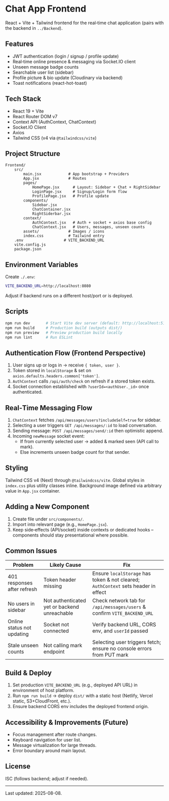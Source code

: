 # Chat App Frontend

React + Vite + Tailwind frontend for the real‑time chat application (pairs with the backend in `../Backend`).

## Features

- JWT authentication (login / signup / profile update)
- Real‑time online presence & messaging via Socket.IO client
- Unseen message badge counts
- Searchable user list (sidebar)
- Profile picture & bio update (Cloudinary via backend)
- Toast notifications (react-hot-toast)

## Tech Stack

- React 19 + Vite
- React Router DOM v7
- Context API (AuthContext, ChatContext)
- Socket.IO Client
- Axios
- Tailwind CSS (v4 via `@tailwindcss/vite`)

## Project Structure

```text
Frontend/
	src/
		main.jsx            # App bootstrap + Providers
		App.jsx             # Routes
		pages/
			HomePage.jsx      # Layout: Sidebar + Chat + RightSidebar
			LoginPage.jsx     # Signup/Login form flow
			ProfilePage.jsx   # Profile update
		components/
			Sidebar.jsx
			ChatContainer.jsx
			RightSiderbar.jsx
		context/
			AuthContext.jsx   # Auth + socket + axios base config
			ChatContext.jsx   # Users, messages, unseen counts
		assets/             # Images / icons
		index.css           # Tailwind entry
	.env                  # VITE_BACKEND_URL
	vite.config.js
	package.json
```

## Environment Variables

Create `./.env`:
```bash
VITE_BACKEND_URL=http://localhost:8080
```
Adjust if backend runs on a different host/port or is deployed.

## Scripts

```bash
npm run dev       # Start Vite dev server (default: http://localhost:5173)
npm run build     # Production build (outputs dist/)
npm run preview   # Preview production build locally
npm run lint      # Run ESLint
```

## Authentication Flow (Frontend Perspective)

1. User signs up or logs in → receive `{ token, user }`.
2. Token stored in `localStorage` & set on `axios.defaults.headers.common['token']`.
3. `AuthContext` calls `/api/auth/check` on refresh if a stored token exists.
4. Socket connection established with `?userId=<authUser._id>` once authenticated.

## Real‑Time Messaging Flow

1. `ChatContext` fetches `/api/messages/users?includeSelf=true` for sidebar.
2. Selecting a user triggers `GET /api/messages/:id` to load conversation.
3. Sending message: `POST /api/messages/send/:id` then optimistic append.
4. Incoming `newMessage` socket event:
	- If from currently selected user → added & marked seen (API call to mark).
	- Else increments unseen badge count for that sender.

## Styling
Tailwind CSS v4 (Next) through `@tailwindcss/vite`. Global styles in `index.css` plus utility classes inline. Background image defined via arbitrary value in `App.jsx` container.

## Adding a New Component

1. Create file under `src/components/`.
2. Import into relevant page (e.g., `HomePage.jsx`).
3. Keep side‑effects (API/socket) inside contexts or dedicated hooks – components should stay presentational where possible.

## Common Issues
| Problem | Likely Cause | Fix |
|---------|--------------|-----|
| 401 responses after refresh | Token header missing | Ensure `localStorage` has token & not cleared; `AuthContext` sets header in effect |
| No users in sidebar | Not authenticated yet or backend unreachable | Check network tab for `/api/messages/users` & confirm `VITE_BACKEND_URL` |
| Online status not updating | Socket not connected | Verify backend URL, CORS env, and `userId` passed |
| Stale unseen counts | Not calling mark endpoint | Selecting user triggers fetch; ensure no console errors from PUT mark |

## Build & Deploy

1. Set production `VITE_BACKEND_URL` (e.g., deployed API URL) in environment of host platform.
2. Run `npm run build` → deploy `dist/` with a static host (Netlify, Vercel static, S3+CloudFront, etc.).
3. Ensure backend CORS env includes the deployed frontend origin.

## Accessibility & Improvements (Future)

- Focus management after route changes.
- Keyboard navigation for user list.
- Message virtualization for large threads.
- Error boundary around main layout.

## License

ISC (follows backend; adjust if needed).

---
Last updated: 2025-08-08.
